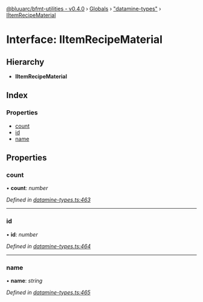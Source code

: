 [@bluuarc/bfmt-utilities - v0.4.0](../README.md) › [Globals](../globals.md) › ["datamine-types"](../modules/_datamine_types_.md) › [IItemRecipeMaterial](_datamine_types_.iitemrecipematerial.md)

# Interface: IItemRecipeMaterial

## Hierarchy

* **IItemRecipeMaterial**

## Index

### Properties

* [count](_datamine_types_.iitemrecipematerial.md#count)
* [id](_datamine_types_.iitemrecipematerial.md#id)
* [name](_datamine_types_.iitemrecipematerial.md#name)

## Properties

###  count

• **count**: *number*

*Defined in [datamine-types.ts:463](https://github.com/BluuArc/bfmt-utilities/blob/master/src/datamine-types.ts#L463)*

___

###  id

• **id**: *number*

*Defined in [datamine-types.ts:464](https://github.com/BluuArc/bfmt-utilities/blob/master/src/datamine-types.ts#L464)*

___

###  name

• **name**: *string*

*Defined in [datamine-types.ts:465](https://github.com/BluuArc/bfmt-utilities/blob/master/src/datamine-types.ts#L465)*
